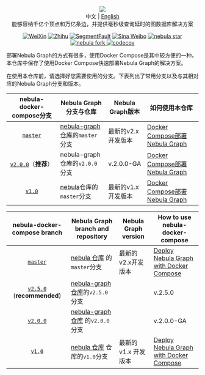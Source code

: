 <p align="center">
  <img src="https://nebula-graph.io/img/nav-nebula-logo.png"/>
  <br>中文 | <a href="README.md">English</a>
  <br>能够容纳千亿个顶点和万亿条边，并提供毫秒级查询延时的图数据库解决方案<br>
</p>

<p align="center">
  <a href="https://user-images.githubusercontent.com/38887077/67449282-4362b300-f64c-11e9-878f-7efc373e5e55.jpg"><img src="https://img.shields.io/badge/WeChat-%E5%BE%AE%E4%BF%A1-brightgreen" alt="WeiXin"></a>
  <a href="https://www.zhihu.com/org/nebulagraph/activities"><img src="https://img.shields.io/badge/Zhihu-%E7%9F%A5%E4%B9%8E-blue" alt="Zhihu"></a>
  <a href="https://segmentfault.com/t/nebula"><img src="https://img.shields.io/badge/SegmentFault-%E6%80%9D%E5%90%A6-green" alt="SegmentFault"></a>
  <a href="https://weibo.com/p/1006067122684542/home?from=page_100606&mod=TAB#place"><img src="https://img.shields.io/badge/Weibo-%E5%BE%AE%E5%8D%9A-red" alt="Sina Weibo"></a>
  <a href="http://githubbadges.com/star.svg?user=vesoft-inc&repo=nebula&style=default">
    <img src="http://githubbadges.com/star.svg?user=vesoft-inc&repo=nebula&style=default" alt="nebula star"/>
  </a>
  <a href="http://githubbadges.com/fork.svg?user=vesoft-inc&repo=nebula&style=default">
    <img src="http://githubbadges.com/fork.svg?user=vesoft-inc&repo=nebula&style=default" alt="nebula fork"/>
  </a>
  <a href="https://codecov.io/gh/vesoft-inc/nebula">
    <img src="https://codecov.io/gh/vesoft-inc/nebula/branch/master/graph/badge.svg" alt="codecov"/>
  </a>
</p>

部署Nebula Graph的方式有很多，使用Docker Compose是其中较方便的一种。本仓库中保存了使用Docker Compose快速部署Nebula Graph的解决方案。

在使用本仓库前，请选择好您需要使用的分支。下表列出了常用分支以及与其相对应的Nebula Graph分支和版本。

| nebula-docker-compose分支                                                               | Nebula Graph分支与仓库                                                         | Nebula Graph版本     | 如何使用本仓库                                                                                                                    |
| :-------------------------------------------------------------------------------------: | ------------------------------------------------------------------------------ | -------------------- | --------------------------------------------------------------------------------------------------------------------------------- |
| [`master`](https://github.com/vesoft-inc/nebula-docker-compose/tree/master)             | [nebula-graph仓库](https://github.com/vesoft-inc/nebula-graph)的`master`分支   | 最新的v2.x开发版本   | [Docker Compose部署Nebula Graph](https://docs.nebula-graph.com.cn/2.0/2.quick-start/2.deploy-nebula-graph-with-docker-compose/)   |
| [`v2.0.0`](https://github.com/vesoft-inc/nebula-docker-compose/tree/v2.0.0)（**推荐**） | nebula-graph仓库的`v2.0.0`分支                                                 | v.2.0.0-GA           | [Docker Compose部署Nebula Graph](https://github.com/vesoft-inc/nebula-docker-compose/blob/v2.0.0/README_zh-CN.md)                 |
| [`v1.0`](https://github.com/vesoft-inc/nebula-docker-compose/tree/v1.0)                 | [nebula](https://github.com/vesoft-inc/nebula)仓库的`master`分支               | 最新的v1.x开发版本   | [Docker Compose部署Nebula Graph](https://github.com/vesoft-inc/nebula-docker-compose/blob/v1.0/README_zh-CN.md)                   |

| nebula-docker-compose branch                                                                      | Nebula Graph branch and repository                                                    | Nebula Graph version                       | How to use nebula-docker-compose                                                                                                     |
| :-----------------------------------------------------------------------------------------------: | ------------------------------------------------------------------------------------- | ------------------------------------------ | ------------------------------------------------------------------------------------------------------------------------------------ |
| [`master`](https://github.com/vesoft-inc/nebula-docker-compose/tree/master)                       | [nebula 仓库](https://github.com/vesoft-inc/nebula) 的`master`分支 | 最新的v2.x开发版本 | [Deploy Nebula Graph with Docker Compose](https://docs.nebula-graph.io/2.0/2.quick-start/2.deploy-nebula-graph-with-docker-compose/) |
| [`v2.5.0`](https://github.com/vesoft-inc/nebula-docker-compose/tree/v2.5.0) <br>(**recommended**) | [nebula-graph 仓库](https://github.com/vesoft-inc/nebula-graph)的`v2.5.0`分支|                                                | v.2.5.0                                    | [Deploy Nebula Graph with Docker Compose](https://github.com/vesoft-inc/nebula-docker-compose/blob/v2.5.0/README.md)                 |
| [`v2.0.0`](https://github.com/vesoft-inc/nebula-docker-compose/tree/v2.0.0)                       | [nebula-graph 仓库](https://github.com/vesoft-inc/nebula-graph) 的`v2.0.0`分支|                                                | v.2.0.0-GA                                 | [Deploy Nebula Graph with Docker Compose](https://github.com/vesoft-inc/nebula-docker-compose/blob/v2.0.0/README.md)                 |
| [`v1.0`](https://github.com/vesoft-inc/nebula-docker-compose/tree/v1.0)                           | [nebula 仓库](https://github.com/vesoft-inc/nebula) 仓库的`v1.0`分支             | 最新的 v1.x 开发版本 | [Deploy Nebula Graph with Docker Compose](https://github.com/vesoft-inc/nebula-docker-compose/blob/v1.0/README.md)                   |
